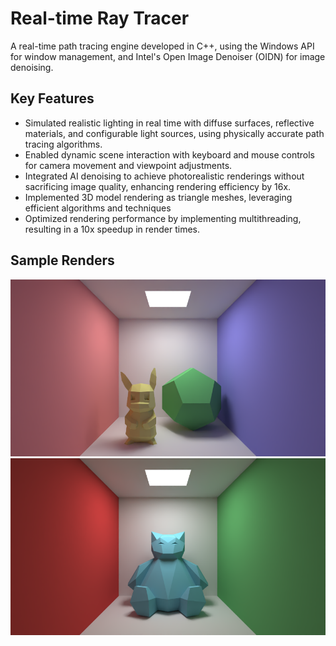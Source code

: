 # Real-time Ray Tracer
A real-time path tracing engine developed in C++, using the Windows API for window management, and Intel's Open Image Denoiser (OIDN) for image denoising.

## Key Features
- Simulated realistic lighting in real time with diffuse surfaces, reflective materials, and configurable light sources, using physically accurate path tracing algorithms.
- Enabled dynamic scene interaction with keyboard and mouse controls for camera movement and viewpoint adjustments.
- Integrated AI denoising to achieve photorealistic renderings without sacrificing image quality, enhancing rendering efficiency by 16x.
- Implemented 3D model rendering as triangle meshes, leveraging efficient algorithms and techniques 
- Optimized rendering performance by implementing multithreading, resulting in a 10x speedup in render times.

## Sample Renders
![Pikachu Render](images/pikachu.PNG)
![Snorlax Render](images/snorlax.PNG)